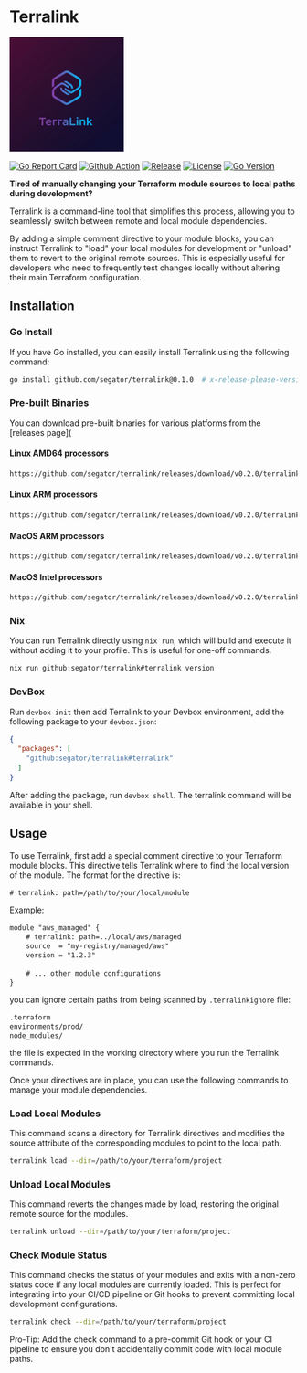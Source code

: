 # Terralink
<img src="./assets/terralink-logo.png" alt="Terralink Logo" style="width: 200px;">





[![Go Report Card](https://goreportcard.com/badge/github.com/segator/terralink)](https://goreportcard.com/report/github.com/segator/terralink)
[![Github Action](https://github.com/segator/terralink/actions/workflows/main.yml/badge.svg)](https://github.com/segator/terralink/actions/workflows/main.yml)
[![Release](https://img.shields.io/github/release/segator/terralink.svg)](https://github.com/segator/terralink/releases/latest)
[![License](https://img.shields.io/github/license/segator/terralink)](https://github.com/segator/terralink/blob/main/LICENSE)
[![Go Version](https://img.shields.io/github/go-mod/go-version/segator/terralink)](https://github.com/segator/terralink)


**Tired of manually changing your Terraform module sources to local paths during development?**

Terralink is a command-line tool that simplifies this process, allowing you to seamlessly switch between remote and local module dependencies.

By adding a simple comment directive to your module blocks, you can instruct Terralink to "load" your local modules for development or "unload" them to revert to the original remote sources. This is especially useful for developers who need to frequently test changes locally without altering their main Terraform configuration.
## Installation

### Go Install
If you have Go installed, you can easily install Terralink using the following command:
```bash
go install github.com/segator/terralink@0.1.0  # x-release-please-version 
```

### Pre-built Binaries
You can download pre-built binaries for various platforms from the [releases page](

#### Linux AMD64 processors
```bash
https://github.com/segator/terralink/releases/download/v0.2.0/terralink-0.2.0-linux-amd64  # x-release-please-version 
```

#### Linux ARM processors
```bash
https://github.com/segator/terralink/releases/download/v0.2.0/terralink-0.2.0-linux-arm64  # x-release-please-version
```

#### MacOS ARM processors
```bash
https://github.com/segator/terralink/releases/download/v0.2.0/terralink-0.2.0-darwin-arm64  # x-release-please-version
```

#### MacOS Intel processors
```bash
https://github.com/segator/terralink/releases/download/v0.2.0/terralink-0.2.0-darwin-amd64  # x-release-please-version
```

### Nix
You can run Terralink directly using `nix run`, which will build and execute it without adding it to your profile. This is useful for one-off commands.
```bash
nix run github:segator/terralink#terralink version
```

### DevBox
Run `devbox init` then add Terralink to your Devbox environment, add the following package to your `devbox.json`:

```json
{
  "packages": [
    "github:segator/terralink#terralink"
  ]
}
```
After adding the package, run `devbox shell`. The terralink command will be available in your shell.

## Usage

To use Terralink, first add a special comment directive to your Terraform module blocks. This directive tells Terralink where to find the local version of the module.
The format for the directive is: 

```hcl
# terralink: path=/path/to/your/local/module
```

Example:
```hcl
module "aws_managed" {
    # terralink: path=../local/aws/managed
    source  = "my-registry/managed/aws"
    version = "1.2.3"
    
    # ... other module configurations
}
```
you can ignore certain paths from being scanned by `.terralinkignore` file:
```
.terraform
environments/prod/
node_modules/
```

the file is expected in the working directory where you run the Terralink commands.


Once your directives are in place, you can use the following commands to manage your module dependencies.

### Load Local Modules

This command scans a directory for Terralink directives and modifies the source attribute of the corresponding modules to point to the local path.
```bash
terralink load --dir=/path/to/your/terraform/project
```

### Unload Local Modules

This command reverts the changes made by load, restoring the original remote source for the modules.
```bash
terralink unload --dir=/path/to/your/terraform/project
```

### Check Module Status

This command checks the status of your modules and exits with a non-zero status code if any local modules are currently loaded. This is perfect for integrating into your CI/CD pipeline or Git hooks to prevent committing local development configurations.
```bash
terralink check --dir=/path/to/your/terraform/project
```

Pro-Tip: Add the check command to a pre-commit Git hook or your CI pipeline to ensure you don't accidentally commit code with local module paths.
